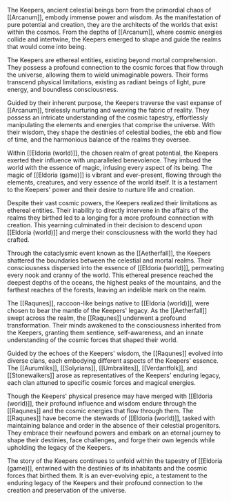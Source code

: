 The Keepers, ancient celestial beings born from the primordial chaos of [[Arcanum]], embody immense power and wisdom. As the manifestation of pure potential and creation, they are the architects of the worlds that exist within the cosmos. From the depths of [[Arcanum]], where cosmic energies collide and intertwine, the Keepers emerged to shape and guide the realms that would come into being.

The Keepers are ethereal entities, existing beyond mortal comprehension. They possess a profound connection to the cosmic forces that flow through the universe, allowing them to wield unimaginable powers. Their forms transcend physical limitations, existing as radiant beings of light, pure energy, and boundless consciousness.

Guided by their inherent purpose, the Keepers traverse the vast expanse of [[Arcanum]], tirelessly nurturing and weaving the fabric of reality. They possess an intricate understanding of the cosmic tapestry, effortlessly manipulating the elements and energies that comprise the universe. With their wisdom, they shape the destinies of celestial bodies, the ebb and flow of time, and the harmonious balance of the realms they oversee.

Within [[Eldoria (world)]], the chosen realm of great potential, the Keepers exerted their influence with unparalleled benevolence. They imbued the world with the essence of magic, infusing every aspect of its being. The magic of [[Eldoria (game)]] is vibrant and ever-present, flowing through the elements, creatures, and very essence of the world itself. It is a testament to the Keepers' power and their desire to nurture life and creation.

Despite their vast cosmic powers, the Keepers realized their limitations as ethereal entities. Their inability to directly intervene in the affairs of the realms they birthed led to a longing for a more profound connection with creation. This yearning culminated in their decision to descend upon [[Eldoria (world)]] and merge their consciousness with the world they had crafted.

Through the cataclysmic event known as the [[Aetherfall]], the Keepers shattered the boundaries between the celestial and mortal realms. Their consciousness dispersed into the essence of [[Eldoria (world)]], permeating every nook and cranny of the world. This ethereal presence reached the deepest depths of the oceans, the highest peaks of the mountains, and the farthest reaches of the forests, leaving an indelible mark on the realm.

The [[Raqunes]], raccoon-like beings native to [[Eldoria (world)]], were chosen to bear the mantle of the Keepers' legacy. As the [[Aetherfall]] swept across the realm, the [[Raqunes]] underwent a profound transformation. Their minds awakened to the consciousness inherited from the Keepers, granting them sentience, self-awareness, and an innate understanding of the cosmic forces that shaped their world.

Guided by the echoes of the Keepers' wisdom, the [[Raqunes]] evolved into diverse clans, each embodying different aspects of the Keepers' essence. The [[Aurumliks]], [[Solyrians]], [[Umbralites]], [[Verdantfolk]], and [[Stonewalkers]] arose as representatives of the Keepers' enduring legacy, each clan attuned to specific cosmic forces and magical energies.

Though the Keepers' physical presence may have merged with [[Eldoria (world)]], their profound influence and wisdom endure through the [[Raqunes]] and the cosmic energies that flow through them. The [[Raqunes]] have become the stewards of [[Eldoria (world)]], tasked with maintaining balance and order in the absence of their celestial progenitors. They embrace their newfound powers and embark on an eternal journey to shape their destinies, face challenges, and forge their own legends while upholding the legacy of the Keepers.

The story of the Keepers continues to unfold within the tapestry of [[Eldoria (game)]], entwined with the destinies of its inhabitants and the cosmic forces that birthed them. It is an ever-evolving epic, a testament to the enduring legacy of the Keepers and their profound connection to the creation and preservation of the universe.